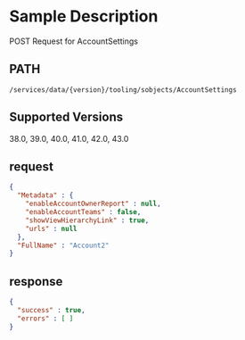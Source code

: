 # Sample Description
POST Request for AccountSettings

## PATH
```
/services/data/{version}/tooling/sobjects/AccountSettings
```
## Supported Versions
38.0, 39.0, 40.0, 41.0, 42.0, 43.0

## request
```json
{
  "Metadata" : {
    "enableAccountOwnerReport" : null,
    "enableAccountTeams" : false,
    "showViewHierarchyLink" : true,
    "urls" : null
  },
  "FullName" : "Account2"
}
```
## response
```json
{
  "success" : true,
  "errors" : [ ]
}
```
